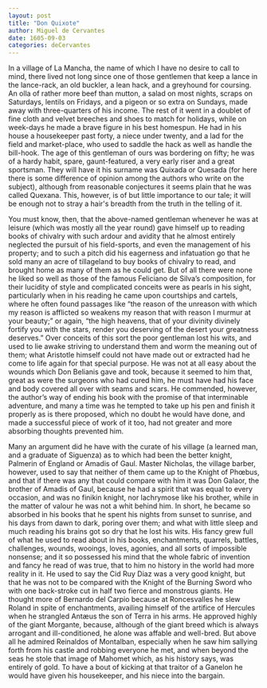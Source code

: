 ```yaml
---
layout: post
title: "Don Quixote"
author: Miguel de Cervantes
date: 1605-09-03
categories: deCervantes
---
```

In a village of La Mancha, the name of which I have no desire to call to mind,
there lived not long since one of those gentlemen that keep a lance in the
lance-rack, an old buckler, a lean hack,<!--more--> and a greyhound for coursing. An olla
of rather more beef than mutton, a salad on most nights, scraps on Saturdays,
lentils on Fridays, and a pigeon or so extra on Sundays, made away with
three-quarters of his income. The rest of it went in a doublet of fine cloth and
velvet breeches and shoes to match for holidays, while on week-days he made a
brave figure in his best homespun. He had in his house a housekeeper past forty,
a niece under twenty, and a lad for the field and market-place, who used to
saddle the hack as well as handle the bill-hook. The age of this gentleman of
ours was bordering on fifty; he was of a hardy habit, spare, gaunt-featured, a
very early riser and a great sportsman. They will have it his surname was
Quixada or Quesada (for here there is some difference of opinion among the
authors who write on the subject), although from reasonable conjectures it seems
plain that he was called Quexana. This, however, is of but little importance to
our tale; it will be enough not to stray a hair's breadth from the truth in the
telling of it.

You must know, then, that the above-named gentleman whenever he was at leisure
(which was mostly all the year round) gave himself up to reading books of
chivalry with such ardour and avidity that he almost entirely neglected the
pursuit of his field-sports, and even the management of his property; and to
such a pitch did his eagerness and infatuation go that he sold many an acre of
tillageland to buy books of chivalry to read, and brought home as many of them
as he could get. But of all there were none he liked so well as those of the
famous Feliciano de Silva’s composition, for their lucidity of style and
complicated conceits were as pearls in his sight, particularly when in his
reading he came upon courtships and cartels, where he often found passages like
“the reason of the unreason with which my reason is afflicted so weakens my
reason that with reason I murmur at your beauty;” or again, “the high heavens,
that of your divinity divinely fortify you with the stars, render you deserving
of the desert your greatness deserves.” Over conceits of this sort the poor
gentleman lost his wits, and used to lie awake striving to understand them and
worm the meaning out of them; what Aristotle himself could not have made out or
extracted had he come to life again for that special purpose. He was not at all
easy about the wounds which Don Belianis gave and took, because it seemed to him
that, great as were the surgeons who had cured him, he must have had his face
and body covered all over with seams and scars. He commended, however, the
author’s way of ending his book with the promise of that interminable adventure,
and many a time was he tempted to take up his pen and finish it properly as is
there proposed, which no doubt he would have done, and made a successful piece
of work of it too, had not greater and more absorbing thoughts prevented him.

Many an argument did he have with the curate of his village (a learned man, and
a graduate of Siguenza) as to which had been the better knight, Palmerin of
England or Amadis of Gaul. Master Nicholas, the village barber, however, used to
say that neither of them came up to the Knight of Phœbus, and that if there was
any that could compare with him it was Don Galaor, the brother of Amadis of
Gaul, because he had a spirit that was equal to every occasion, and was no
finikin knight, nor lachrymose like his brother, while in the matter of valour
he was not a whit behind him. In short, he became so absorbed in his books that
he spent his nights from sunset to sunrise, and his days from dawn to dark,
poring over them; and what with little sleep and much reading his brains got so
dry that he lost his wits. His fancy grew full of what he used to read about in
his books, enchantments, quarrels, battles, challenges, wounds, wooings, loves,
agonies, and all sorts of impossible nonsense; and it so possessed his mind that
the whole fabric of invention and fancy he read of was true, that to him no
history in the world had more reality in it. He used to say the Cid Ruy Diaz was
a very good knight, but that he was not to be compared with the Knight of the
Burning Sword who with one back-stroke cut in half two fierce and monstrous
giants. He thought more of Bernardo del Carpio because at Roncesvalles he slew
Roland in spite of enchantments, availing himself of the artifice of Hercules
when he strangled Antæus the son of Terra in his arms. He approved highly of the
giant Morgante, because, although of the giant breed which is always arrogant
and ill-conditioned, he alone was affable and well-bred. But above all he
admired Reinaldos of Montalban, especially when he saw him sallying forth from
his castle and robbing everyone he met, and when beyond the seas he stole that
image of Mahomet which, as his history says, was entirely of gold. To have a
bout of kicking at that traitor of a Ganelon he would have given his
housekeeper, and his niece into the bargain.
